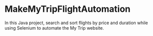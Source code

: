 # MakeMyTripFlightAutomation
In this Java project, search and sort flights by price and duration while using Selenium to automate the My Trip website.
